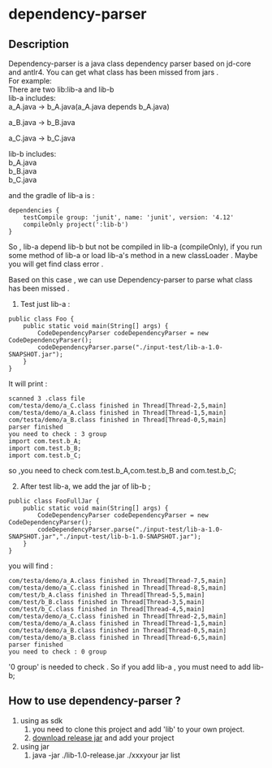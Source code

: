 # dependency-parser

## Description
Dependency-parser is a java class dependency parser based on jd-core and antlr4.
You can get what class has been missed from jars .  
For example:  
There are two lib:lib-a and lib-b  
lib-a includes:  
a_A.java  -> b_A.java(a_A.java depends b_A.java) 

a_B.java  -> b_B.java  

a_C.java  -> b_C.java 

lib-b includes:  
b_A.java  
b_B.java  
b_C.java  

and the gradle of lib-a is :
```
dependencies {
    testCompile group: 'junit', name: 'junit', version: '4.12'
    compileOnly project(':lib-b')
}

```
So , lib-a depend lib-b but not be compiled in lib-a (compileOnly), if you run
some method of lib-a or load lib-a's method in a new classLoader . Maybe you will get find class error .  

Based on this case , we can use Dependency-parser to parse what class has been missed .

1. Test just lib-a :
```
public class Foo {
    public static void main(String[] args) {
        CodeDependencyParser codeDependencyParser = new CodeDependencyParser();
        codeDependencyParser.parse("./input-test/lib-a-1.0-SNAPSHOT.jar");
    }
}
```
It will print :
```
scanned 3 .class file
com/testa/demo/a_C.class finished in Thread[Thread-2,5,main]
com/testa/demo/a_A.class finished in Thread[Thread-1,5,main]
com/testa/demo/a_B.class finished in Thread[Thread-0,5,main]
parser finished
you need to check : 3 group
import com.test.b_A;
import com.test.b_B;
import com.test.b_C;
```
so ,you need to check com.test.b_A,com.test.b_B and com.test.b_C;

2. After test lib-a, we add the jar of lib-b ;
```
public class FooFullJar {
    public static void main(String[] args) {
        CodeDependencyParser codeDependencyParser = new CodeDependencyParser();
        codeDependencyParser.parse("./input-test/lib-a-1.0-SNAPSHOT.jar","./input-test/lib-b-1.0-SNAPSHOT.jar");
    }
}
```
you will find :

```
com/testa/demo/a_A.class finished in Thread[Thread-7,5,main]
com/testa/demo/a_C.class finished in Thread[Thread-8,5,main]
com/test/b_A.class finished in Thread[Thread-5,5,main]
com/test/b_B.class finished in Thread[Thread-3,5,main]
com/test/b_C.class finished in Thread[Thread-4,5,main]
com/testa/demo/a_C.class finished in Thread[Thread-2,5,main]
com/testa/demo/a_A.class finished in Thread[Thread-1,5,main]
com/testa/demo/a_B.class finished in Thread[Thread-0,5,main]
com/testa/demo/a_B.class finished in Thread[Thread-6,5,main]
parser finished
you need to check : 0 group
```
'0 group' is needed to check . So if you add lib-a , you must need to add lib-b;



## How to use dependency-parser ?
1. using as sdk
    1. you need to clone this project and add 'lib' to your own project.  
    2. [download release jar](https://github.com/sanyinchen/dependency-parser/releases) and add your project
2. using jar
    1. java -jar ./lib-1.0-release.jar ./xxxyour jar list

